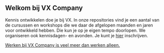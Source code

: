 ## Welkom bij VX Company
 
Kennis ontwikkelen doe je bij VX. In onze repositories vind je een aantal van de cursussen en workshops die we daar de afgelopen maanden en jaren voor ontwikkeld hebben. Die kun je op je eigen tempo doorlopen. We organiseren ook kennisdagen- en avonden. Je kunt je [hier](https://werkenbij.vxcompany.com/events) inschrijven.
 
[Werken bij VX Company is veel meer dan werken alleen.](https://werkenbij.vxcompany.com/)
